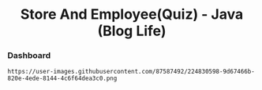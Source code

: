 

<p align="center">
  
<h1 align="center"> Store And Employee(Quiz)  - Java <br> (Blog Life) </h1>
</p>



### Dashboard
```
https://user-images.githubusercontent.com/87587492/224830598-9d67466b-820e-4ede-8144-4c6f64dea3c0.png

```
